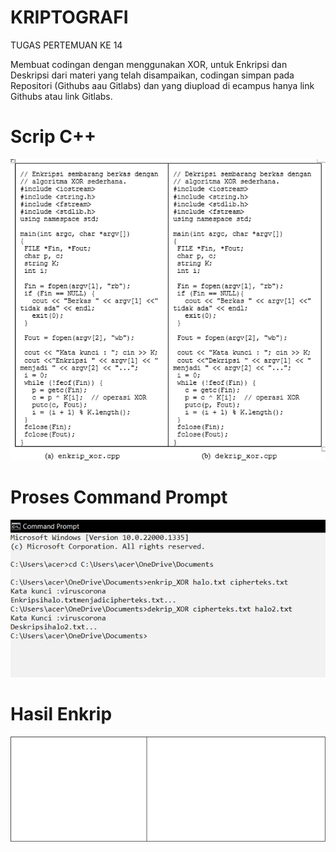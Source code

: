 # KRIPTOGRAFI

TUGAS PERTEMUAN KE 14

Membuat codingan dengan menggunakan XOR, 
untuk Enkripsi dan Deskripsi dari materi 
yang telah disampaikan, codingan simpan 
pada Repositori (Githubs aau Gitlabs) 
dan yang diupload di ecampus hanya 
link Githubs atau link Gitlabs.

# Scrip C++
<img src="scrip.png" img>

# Proses Command Prompt
<img src="proses cmd.png" img>

# Hasil Enkrip
<img src="Hasil Enkrip.png" img>
